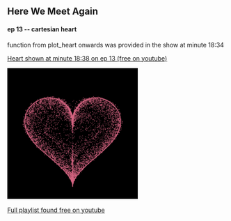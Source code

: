 ## Here We Meet Again
#### ep 13 -- cartesian heart
function from plot_heart onwards was provided in the show at minute 18:34

[Heart shown at minute 18:38 on ep 13 (free on youtube)](https://youtu.be/YVLSP2WdorU?si=yBREVEEuq3XU8tVt&t=1118)

<img width="300" src="/HereWeMeetAgain/love.gif">


[Full playlist found free on youtube](https://youtube.com/playlist?list=PLpOa-OrneXm0rvusu1VNEjuRO5CD9avW3&si=p_rllzSpWCuBPJ_w)